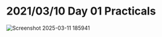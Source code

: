 # 2021/03/10 Day 01 Practicals

![Screenshot 2025-03-11 185941](https://github.com/user-attachments/assets/9abb5242-c472-47a3-a674-8ec5f1234210)



